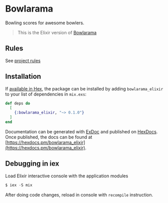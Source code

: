# Bowlarama

Bowling scores for awesome bowlers.

> This is the Elixir version of [Bowlarama](https://github.com/cesc1989/bowlarama/)

## Rules

See [project rules](./project_rules.md)

## Installation

If [available in Hex](https://hex.pm/docs/publish), the package can be installed
by adding `bowlarama_elixir` to your list of dependencies in `mix.exs`:

```elixir
def deps do
  [
    {:bowlarama_elixir, "~> 0.1.0"}
  ]
end
```

Documentation can be generated with [ExDoc](https://github.com/elixir-lang/ex_doc) and published on [HexDocs](https://hexdocs.pm). Once published, the docs can be found at [https://hexdocs.pm/bowlarama_elixir](https://hexdocs.pm/bowlarama_elixir).

## Debugging in iex

Load Elixir interactive console with the application modules

```elixir
$ iex -S mix 
```

After doing code changes, reload in console with `recompile` instruction.
